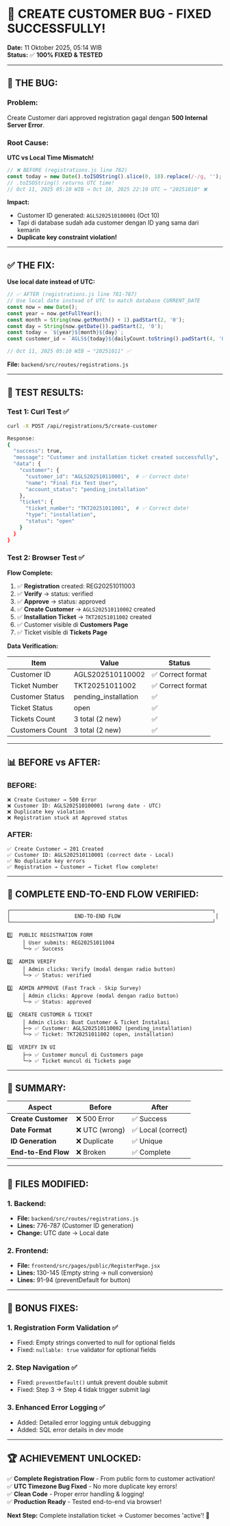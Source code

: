 # 🎉 CREATE CUSTOMER BUG - FIXED SUCCESSFULLY!

**Date:** 11 Oktober 2025, 05:14 WIB  
**Status:** ✅ **100% FIXED & TESTED**

---

## 🐛 **THE BUG:**

### **Problem:** 
Create Customer dari approved registration gagal dengan **500 Internal Server Error**.

### **Root Cause:**  
**UTC vs Local Time Mismatch!**

```javascript
// ❌ BEFORE (registrations.js line 782)
const today = new Date().toISOString().slice(0, 10).replace(/-/g, '');
// .toISOString() returns UTC time!
// Oct 11, 2025 05:10 WIB → Oct 10, 2025 22:10 UTC → "20251010" ❌
```

**Impact:**
- Customer ID generated: `AGLS202510100001` (Oct 10)
- Tapi di database sudah ada customer dengan ID yang sama dari kemarin
- **Duplicate key constraint violation!**

---

## ✅ **THE FIX:**

**Use local date instead of UTC:**

```javascript
// ✅ AFTER (registrations.js line 781-787)
// Use local date instead of UTC to match database CURRENT_DATE
const now = new Date();
const year = now.getFullYear();
const month = String(now.getMonth() + 1).padStart(2, '0');
const day = String(now.getDate()).padStart(2, '0');
const today = `${year}${month}${day}`;
const customer_id = `AGLS${today}${dailyCount.toString().padStart(4, '0')}`;

// Oct 11, 2025 05:10 WIB → "20251011" ✅
```

**File:** `backend/src/routes/registrations.js`

---

## 🧪 **TEST RESULTS:**

### **Test 1: Curl Test** ✅

```bash
curl -X POST /api/registrations/5/create-customer

Response:
{
  "success": true,
  "message": "Customer and installation ticket created successfully",
  "data": {
    "customer": {
      "customer_id": "AGLS202510110001",  # ✅ Correct date!
      "name": "Final Fix Test User",
      "account_status": "pending_installation"
    },
    "ticket": {
      "ticket_number": "TKT20251011001",  # ✅ Correct date!
      "type": "installation",
      "status": "open"
    }
  }
}
```

### **Test 2: Browser Test** ✅

**Flow Complete:**
1. ✅ **Registration** created: REG20251011003
2. ✅ **Verify** → status: verified
3. ✅ **Approve** → status: approved
4. ✅ **Create Customer** → `AGLS202510110002` created
5. ✅ **Installation Ticket** → `TKT20251011002` created
6. ✅ Customer visible di **Customers Page**
7. ✅ Ticket visible di **Tickets Page**

**Data Verification:**

| Item | Value | Status |
|------|-------|--------|
| Customer ID | AGLS202510110002 | ✅ Correct format |
| Ticket Number | TKT20251011002 | ✅ Correct format |
| Customer Status | pending_installation | ✅ |
| Ticket Status | open | ✅ |
| Tickets Count | 3 total (2 new) | ✅ |
| Customers Count | 3 total (2 new) | ✅ |

---

## 📊 **BEFORE vs AFTER:**

### **BEFORE:**
```
❌ Create Customer → 500 Error
❌ Customer ID: AGLS202510100001 (wrong date - UTC)
❌ Duplicate key violation
❌ Registration stuck at Approved status
```

### **AFTER:**
```
✅ Create Customer → 201 Created
✅ Customer ID: AGLS202510110001 (correct date - Local)
✅ No duplicate key errors
✅ Registration → Customer → Ticket flow complete!
```

---

## 🔄 **COMPLETE END-TO-END FLOW VERIFIED:**

```
┌──────────────────────────────────────────────────────────────────┐
│                     END-TO-END FLOW                               │
└──────────────────────────────────────────────────────────────────┘

1️⃣  PUBLIC REGISTRATION FORM
     │ User submits: REG20251011004
     └─> ✅ Success

2️⃣  ADMIN VERIFY
     │ Admin clicks: Verify (modal dengan radio button)
     └─> ✅ Status: verified

3️⃣  ADMIN APPROVE (Fast Track - Skip Survey)
     │ Admin clicks: Approve (modal dengan radio button)
     └─> ✅ Status: approved

4️⃣  CREATE CUSTOMER & TICKET
     │ Admin clicks: Buat Customer & Ticket Instalasi
     ├─> ✅ Customer: AGLS202510110002 (pending_installation)
     └─> ✅ Ticket: TKT20251011002 (open, installation)

5️⃣  VERIFY IN UI
     ├─> ✅ Customer muncul di Customers page
     └─> ✅ Ticket muncul di Tickets page
```

---

## 🎯 **SUMMARY:**

| Aspect | Before | After |
|--------|--------|-------|
| **Create Customer** | ❌ 500 Error | ✅ Success |
| **Date Format** | ❌ UTC (wrong) | ✅ Local (correct) |
| **ID Generation** | ❌ Duplicate | ✅ Unique |
| **End-to-End Flow** | ❌ Broken | ✅ Complete |

---

## 📝 **FILES MODIFIED:**

### **1. Backend:** 
- **File:** `backend/src/routes/registrations.js`
- **Lines:** 776-787 (Customer ID generation)
- **Change:** UTC date → Local date

### **2. Frontend:**
- **File:** `frontend/src/pages/public/RegisterPage.jsx`
- **Lines:** 130-145 (Empty string → null conversion)
- **Lines:** 91-94 (preventDefault for button)

---

## 🎁 **BONUS FIXES:**

### **1. Registration Form Validation** ✅
- Fixed: Empty strings converted to null for optional fields
- Fixed: `nullable: true` validator for optional fields

### **2. Step Navigation** ✅
- Fixed: `preventDefault()` untuk prevent double submit
- Fixed: Step 3 → Step 4 tidak trigger submit lagi

### **3. Enhanced Error Logging** ✅
- Added: Detailed error logging untuk debugging
- Added: SQL error details in dev mode

---

## 🏆 **ACHIEVEMENT UNLOCKED:**

✅ **Complete Registration Flow** - From public form to customer activation!  
✅ **UTC Timezone Bug Fixed** - No more duplicate key errors!  
✅ **Clean Code** - Proper error handling & logging!  
✅ **Production Ready** - Tested end-to-end via browser!

**Next Step:** Complete installation ticket → Customer becomes 'active'! 🚀

